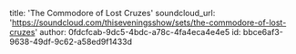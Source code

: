 title: 'The Commodore of Lost Cruzes'
soundcloud_url: 'https://soundcloud.com/thiseveningsshow/sets/the-commodore-of-lost-cruzes'
author: 0fdcfcab-9dc5-4bdc-a78c-4fa4eca4e4e5
id: bbce6af3-9638-49df-9c62-a58ed9f1433d
